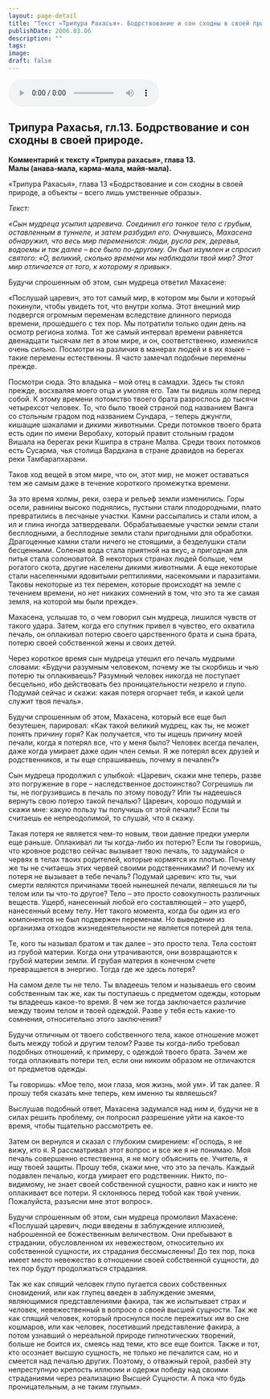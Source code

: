 ```yaml
---
layout: page-detail
title: "Текст «Трипура Рахасья». Бодрствование и сон сходны в своей природе"
publishDate: 2006.03.06
description: ""
tags:
image:
draft: false
---
```


<audio title="2006.03.06 - Текст «Трипура Рахасья». Бодрствование и сон сходны в своей природе.mp3" src="/upload/iblock/8ae/8ae9899b88db76a67a46f277b79f48c4.mp3" controls=""></audio>

## **Трипура Рахасья, гл.13\. Бодрствование и сон сходны в своей природе.**  
**Комментарий к тексту «Трипура рахасья», глава 13.**  
**Малы (анава-мала, карма-мала, майя-мала).**  

  
 «Трипура Рахасья», глава 13 «Бодрствование и сон сходны в своей природе, а объекты – всего лишь умственные образы».

  
_Текст:_ 

 _«Сын мудреца усыпил царевича. Соединил его тонкое тело с грубым, оставленным в туннеле, и затем разбудил его. Очнувшись, Махасена обнаружил, что весь мир переменился: люди, русла рек, деревья, водоемы и так далее – все было по-другому. Он был изумлен и спросил святого: «О, великий, сколько времени мы наблюдали твой мир? Этот мир отличается от того, к которому я привык»._ 

  
 Будучи спрошенным об этом, сын мудреца ответил Махасене:

 «Послушай царевич, это тот самый мир, в котором мы были и который покинули, чтобы увидеть тот, что внутри холма. Этот внешний мир подвергся огромным переменам вследствие длинного периода времени, прошедшего с тех пор. Мы потратили только один день на осмотр региона холма. Тот же самый интервал времени равняется двенадцати тысячам лет в этом мире, и он, соответственно, изменился очень сильно. Посмотри на различия в манерах людей и в их языке – такие перемены естественны. Я часто замечал подобные перемены прежде.

 Посмотри сюда. Это владыка – мой отец в самадхи. Здесь ты стоял прежде, восхваляя моего отца и умоляя его. Там ты видишь холм перед собой. К этому времени потомство твоего брата разрослось до тысячи четырехсот человек. То, что было твоей страной под названием Ванга со стольным градом под названием Сундара, – теперь джунгли, кишащие шакалами и дикими животными. Среди потомков твоего брата есть один по имени Веробаху, который правит стольным градом Вишала на берегах реки Кшипра в стране Малва. Среди твоих потомков есть Сусарма, чья столица Вардхана в стране дравидов на берегах реки Тамбарапхарани.

 Таков ход вещей в этом мире, что он, этот мир, не может оставаться тем же самым даже в течение короткого промежутка времени.

 За это время холмы, реки, озера и рельеф земли изменились. Горы осели, равнины высоко поднялись, пустыни стали плодородными, плато превратились в песчаные участки. Камни рассыпались и стали илом, а ил и глина иногда затвердевали. Обрабатываемые участки земли стали бесплодными, а бесплодные земли стали пригодными для обработки. Драгоценные камни стали ничего не стоящими, а безделушки стали бесценными. Соленая вода стала приятной на вкус, а пригодная для питья стала солоноватой. В некоторых странах людей больше, чем рогатого скота, другие населены дикими животными. А еще некоторые стали населенными ядовитыми рептилиями, насекомыми и паразитами. Таковы некоторые из тех перемен, которые происходят на земле с течением времени, но нет никаких сомнений в том, что это та же самая земля, на которой мы были прежде».

 Махасена, услышав то, о чем говорил сын мудреца, лишился чувств от такого удара. Затем, когда его спутник привел в чувство, его охватила печаль, он оплакивал потерю своего царственного брата и сына брата, потерю своей собственной жены и своих детей.

 Через короткое время сын мудреца утешил его печаль мудрыми словами: «Будучи разумным человеком, почему же ты скорбишь и чью потерю ты оплакиваешь? Разумный человек никогда не поступает бесцельно, ибо действовать без проницательности незрело и глупо. Подумай сейчас и скажи: какая потеря огорчает тебя, и какой цели служит твоя печаль».

 Будучи спрошенным об этом, Махасена, который все еще был безутешен, парировал: «Как такой великий мудрец, как ты, не может понять причину горя? Как получается, что ты ищешь причину моей печали, когда я потерял все, что у меня было? Человек всегда печален, даже когда умирает даже один член семьи. Я же потерял всех друзей и родственников, и ты еще спрашиваешь, почему я печален?»

 Сын мудреца продолжил с улыбкой: «Царевич, скажи мне теперь, разве это погружение в горе – наследственное достоинство? Согрешишь ли ты, не погрузившись в печаль по этому поводу? Или ты надеешься вернуть свою потерю такой печалью? Царевич, хорошо подумай и скажи мне: какую пользу ты получишь от этой печали? Если ты считаешь ее непреодолимой, то слушай, что я скажу.

 Такая потеря не является чем-то новым, твои давние предки умерли еще раньше. Оплакивал ли ты когда-либо их потерю? Если ты говоришь, что кровное родство сейчас вызывает твою печаль, то задумайся о червях в телах твоих родителей, которые кормятся их плотью. Почему же ты не считаешь этих червей своими родственниками? И почему их потеря не вызывает в тебе печаль? Подумай царевич: кто ты, чьи смерти являются причинами твоей нынешней печали, являешься ли ты телом или ты что-то другое? Тело – это просто совокупность различных веществ. Ущерб, нанесенный любой его составляющей – это ущерб, нанесенный всему телу. Нет такого момента, когда бы один из его компонентов не был подвержен переменам. Но выведение из организма отходов жизнедеятельности не является потерей для тела.

 Те, кого ты называл братом и так далее – это просто тела. Тела состоят из грубой материи. Когда они утрачиваются, они возвращаются к грубой материи земли. И грубая материя в конечном счете превращается в энергию. Тогда где же здесь потеря?

 На самом деле ты не тело. Ты владеешь телом и называешь его своим собственным так же, как ты поступаешь с предметом одежды, которым ты владеешь какое-то время. В чем же тогда заключается различие между твоим телом и твоей одеждой. Разве у тебя есть какие-то сомнения, относительно этого заключения?

 Будучи отличным от твоего собственного тела, какое отношение может быть между тобой и другим телом? Разве ты когда-либо требовал подобных отношений, к примеру, с одеждой твоего брата. Зачем же тогда оплакивать потери тел, если они никоим образом не отличаются от предметов одежды.

 Ты говоришь: «Мое тело, мои глаза, моя жизнь, мой ум». И так далее. Я прошу тебя сказать мне теперь, кем именно ты являешься?

 Выслушав подобный ответ, Махасена задумался над ним и, будучи не в силах решить проблему, он попросил разрешение уйти на какое-то время, чтобы тщательно рассмотреть ее.

 Затем он вернулся и сказал с глубоким смирением: «Господь, я не вижу, кто я. Я рассматривал этот вопрос и все же я не понимаю. Моя печаль совершенно естественна, я не могу объяснить ее. Учитель, я ищу твоей защиты. Прошу тебя, скажи мне, что это за печаль. Каждый подавлен печалью, когда умирает его родственник. Никто, по-видимому, не знает своей собственной сущности, равно как и никто не оплакивает все потери. Я склоняюсь перед тобой как твой ученик. Пожалуйста, разъясни мне этот вопрос».

 Будучи спрошенным об этом, сын мудреца промолвил Махасене: «Послушай царевич, люди введены в заблуждение иллюзией, наброшенной ее божественным величеством. Они пребывают в страдании, обусловленном их невежеством, относительно их собственной сущности, их страдания бессмысленны! До тех пор, пока имеет место невежество в отношении своей собственной сущности, до тех пор будут продолжаться страдания.

 Так же как спящий человек глупо пугается своих собственных сновидений, или как глупец введен в заблуждение змеями, являющимися представлениями факира, так же испытывает страх и человек, невежественный в вопросе о своей высшей сущности. Так же как спящий человек, который проснулся после пережитых им во сне кошмаров, или как человек, посетивший представление факира, а потом узнавший о нереальной природе гипнотических творений, больше не боится их, смеясь над теми, кто все еще боится. Также и тот, кто осознает высшую сущность, не только не печалится сам, но и смеется над печалью других. Поэтому, о отважный герой, разбей эту непреступную крепость иллюзии и одержи победу над своими страданиями через реализацию Высшей Сущности. А пока что будь проницательным, а не таким глупым».
  
  
